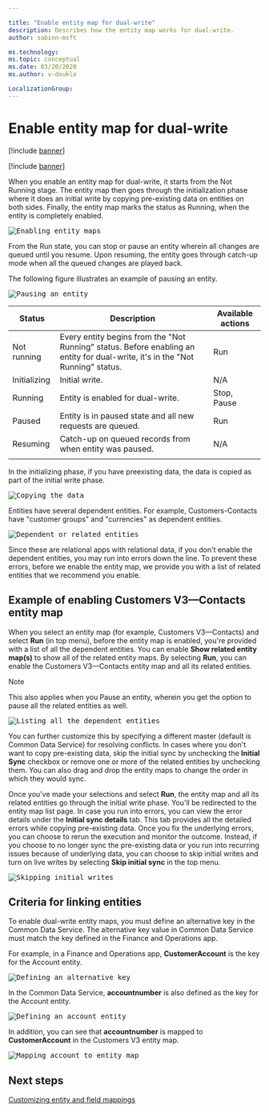 ```yaml
---

title: "Enable entity map for dual-write"
description: Describes how the entity map works for dual-write.
author: sabinn-msft

ms.technology: 
ms.topic: conceptual
ms.date: 03/20/2020
ms.author: v-douklo

LocalizationGroup: 
---
```


# Enable entity map for dual-write

[!include [banner](../../includes/banner.md)]

[!include [banner](../../includes/preview-banner.md)]

When you enable an entity map for dual-write, it starts from the Not Running stage. The entity map then goes through the initialization phase where it does an initial write by copying pre-existing data on entities on both sides. Finally, the entity map marks the status as Running, when the entity is completely enabled.

<kbd>![Enabling entity maps](media/enabling-entity-map.png)

From the Run state, you can stop or pause an entity wherein all changes are queued until you resume. Upon resuming, the entity goes through catch-up mode when all the queued changes are played back.

The following figure illustrates an example of pausing an entity.

<kbd>![Pausing an entity](media/stop-pause-entity.png)

|Status |Description |Available actions |
| --- | --- | --- |
|Not running |Every entity begins from the "Not Running" status. Before enabling an entity for dual-write, it's in the "Not Running" status. |Run |
|Initializing |Initial write. |N/A |
|Running |Entity is enabled for dual-write. |Stop, Pause |
|Paused |Entity is in paused state and all new requests are queued. |Run |
|Resuming |Catch-up on queued records from when entity was paused. |N/A |
| | | |

In the initializing phase, if you have preexisting data, the data is copied as part of the initial write phase.

<kbd>![Copying the data](media/initial-write-phase.png)

Entities have several dependent entities. For example, Customers-Contacts have "customer groups" and "currencies" as dependent entities. 

<kbd>![Dependent or related entities](media/dependent-or-related-entities.png)

Since these are relational apps with relational data, if you don't enable the dependent entities, you may run into errors down the line. To prevent these errors, before we enable the entity map, we provide you with a list of related entities that we recommend you enable.

## Example of enabling Customers V3&mdash;Contacts entity map 

When you select an entity map (for example, Customers V3&mdash;Contacts) and select **Run** (in top menu), before the entity map is enabled, you're provided with a list of all the dependent entities. You can enable **Show related entity map(s)** to show all of the related entity maps. By selecting **Run**, you can enable the Customers V3&mdash;Contacts entity map and all its related entities.

>[!Note]
>This also applies when you Pause an entity, wherein you get the option to pause all the related entities as well.

<kbd>![Listing all the dependent entities](media/related-entity-maps.png)

You can further customize this by specifying a different master (default is Common Data Service) for resolving conflicts. In cases where you don't want to copy pre-existing data, skip the initial sync by unchecking the **Initial Sync** checkbox or remove one or more of the related entities by unchecking them. You can also drag and drop the entity maps to change the order in which they would sync.

Once you've made your selections and select **Run**, the entity map and all its related entities go through the initial write phase. You'll be redirected to the entity map list page. In case you run into errors, you can view the error details under the **Initial sync details** tab. This tab provides all the detailed errors while copying pre-existing data. Once you fix the underlying errors, you can choose to rerun the execution and monitor the outcome. Instead, if you choose to no longer sync the pre-existing data or you run into recurring issues because of underlying data, you can choose to skip initial writes and turn on live writes by selecting **Skip initial sync** in the top menu.

<kbd>![Skipping initial writes](media/skip-initial-writes.png)
    
## Criteria for linking entities

To enable dual-write entity maps, you must define an alternative key in the Common Data Service. The alternative key value in Common Data Service must match the key defined in the Finance and Operations app.

For example, in a Finance and Operations app, **CustomerAccount** is the key for the Account entity.

<kbd>![Defining an alternative key](media/define-alternative-key.png)

In the Common Data Service, **accountnumber** is also defined as the key for the Account entity. 

<kbd>![Defining an account entity](media/define-account-entity.png)

In addition, you can see that **accountnumber** is mapped to **CustomerAccount** in the Customers V3 entity map.

<kbd>![Mapping account to entity map](media/mapped-to-entity-map.png)

## Next steps

[Customizing entity and field mappings](customizing-mappings.md)


